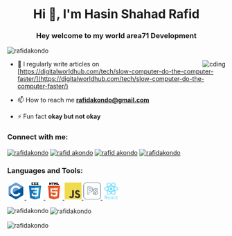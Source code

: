 <h1 align="center">Hi 👋, I'm Hasin Shahad Rafid</h1>
<h3 align="center">Hey welcome to my world area71 Development</h3>

<p align="left"> <img src="https://komarev.com/ghpvc/?username=rafidakondo&label=Profile%20views&color=0e75b6&style=flat" alt="rafidakondo" /> </p>
<img align="right" alt="cding" width"100" src="https://i.pinimg.com/originals/54/e3/7d/54e37d8074ebcde1d96c77d7b2a7f310.gif">

- 📝 I regularly write articles on [https://digitalworldhub.com/tech/slow-computer-do-the-computer-faster/](https://digitalworldhub.com/tech/slow-computer-do-the-computer-faster/)

- 📫 How to reach me **rafidakondo@gmail.com**

- ⚡ Fun fact **okay but not okay**

<h3 align="left">Connect with me:</h3>
<p align="left">
<a href="https://twitter.com/rafidakondo" target="blank"><img align="center" src="https://raw.githubusercontent.com/rahuldkjain/github-profile-readme-generator/master/src/images/icons/Social/twitter.svg" alt="rafidakondo" height="30" width="40" /></a>
<a href="https://linkedin.com/in/rafid akondo" target="blank"><img align="center" src="https://raw.githubusercontent.com/rahuldkjain/github-profile-readme-generator/master/src/images/icons/Social/linked-in-alt.svg" alt="rafid akondo" height="30" width="40" /></a>
<a href="https://fb.com/rafid akondo" target="blank"><img align="center" src="https://raw.githubusercontent.com/rahuldkjain/github-profile-readme-generator/master/src/images/icons/Social/facebook.svg" alt="rafid akondo" height="30" width="40" /></a>
<a href="https://instagram.com/rafidakondo" target="blank"><img align="center" src="https://raw.githubusercontent.com/rahuldkjain/github-profile-readme-generator/master/src/images/icons/Social/instagram.svg" alt="rafidakondo" height="30" width="40" /></a>
</p>

<h3 align="left">Languages and Tools:</h3>
<p align="left"> <a href="https://www.cprogramming.com/" target="_blank" rel="noreferrer"> <img src="https://raw.githubusercontent.com/devicons/devicon/master/icons/c/c-original.svg" alt="c" width="40" height="40"/> </a> <a href="https://www.w3schools.com/css/" target="_blank" rel="noreferrer"> <img src="https://raw.githubusercontent.com/devicons/devicon/master/icons/css3/css3-original-wordmark.svg" alt="css3" width="40" height="40"/> </a> <a href="https://www.w3.org/html/" target="_blank" rel="noreferrer"> <img src="https://raw.githubusercontent.com/devicons/devicon/master/icons/html5/html5-original-wordmark.svg" alt="html5" width="40" height="40"/> </a> <a href="https://developer.mozilla.org/en-US/docs/Web/JavaScript" target="_blank" rel="noreferrer"> <img src="https://raw.githubusercontent.com/devicons/devicon/master/icons/javascript/javascript-original.svg" alt="javascript" width="40" height="40"/> </a> <a href="https://www.photoshop.com/en" target="_blank" rel="noreferrer"> <img src="https://raw.githubusercontent.com/devicons/devicon/master/icons/photoshop/photoshop-line.svg" alt="photoshop" width="40" height="40"/> </a> <a href="https://reactjs.org/" target="_blank" rel="noreferrer"> <img src="https://raw.githubusercontent.com/devicons/devicon/master/icons/react/react-original-wordmark.svg" alt="react" width="40" height="40"/> </a> </p>

<p><img align="left" src="https://github-readme-stats.vercel.app/api/top-langs?username=rafidakondo&show_icons=true&locale=en&layout=compact" alt="rafidakondo" /></p>

<p>&nbsp;<img align="center" src="https://github-readme-stats.vercel.app/api?username=rafidakondo&show_icons=true&locale=en" alt="rafidakondo" /></p>

<p><img align="center" src="https://github-readme-streak-stats.herokuapp.com/?user=rafidakondo&" alt="rafidakondo" /></p>
